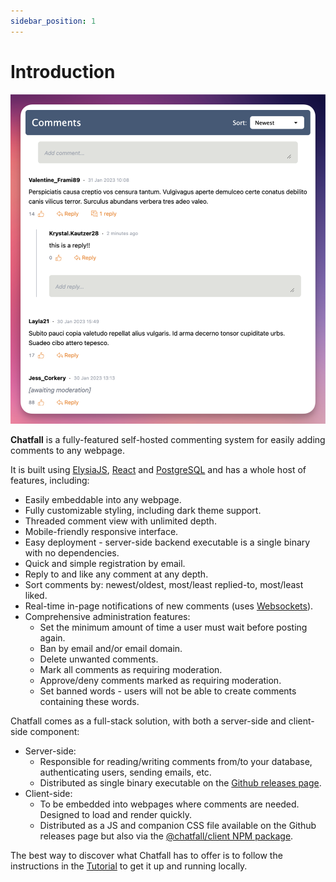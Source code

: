```yaml
---
sidebar_position: 1
---
```


# Introduction

![Chatfall screenshot](./screenshot.png)

**Chatfall** is a fully-featured self-hosted commenting system for easily adding comments to any webpage. 

It is built using [ElysiaJS](https://elysiajs.com/), [React](https://react.dev/) and [PostgreSQL](https://www.postgresql.org/) and has a whole host of features, including:

* Easily embeddable into any webpage.
* Fully customizable styling, including dark theme support.
* Threaded comment view with unlimited depth.
* Mobile-friendly responsive interface.
* Easy deployment - server-side backend executable is a single binary with no dependencies.
* Quick and simple registration by email.
* Reply to and like any comment at any depth.
* Sort comments by: newest/oldest, most/least replied-to, most/least liked.
* Real-time in-page notifications of new comments (uses [Websockets](https://developer.mozilla.org/en-US/docs/Web/API/WebSockets_API)).
* Comprehensive administration features:
  * Set the minimum amount of time a user must wait before posting again.
  * Ban by email and/or email domain.
  * Delete unwanted comments.
  * Mark all comments as requiring moderation.
  * Approve/deny comments marked as requiring moderation.
  * Set banned words - users will not be able to create comments containing these words.

Chatfall comes as a full-stack solution, with both a server-side and client-side component:

* Server-side: 
    * Responsible for reading/writing comments from/to your database, authenticating users, sending emails, etc.
    * Distributed as single binary executable on the [Github releases page](https://github.com/hiddentao/chatfall/releases). 
* Client-side:
    * To be embedded into webpages where comments are needed. Designed to load and render quickly.
    * Distributed as a JS and companion CSS file available on the Github releases page but also via the [@chatfall/client NPM package](https://www.npmjs.com/package/@chatfall/client).

The best way to discover what Chatfall has to offer is to follow the instructions in the [Tutorial](./tutorial/setup-the-server.mdx) to get it up and running locally.